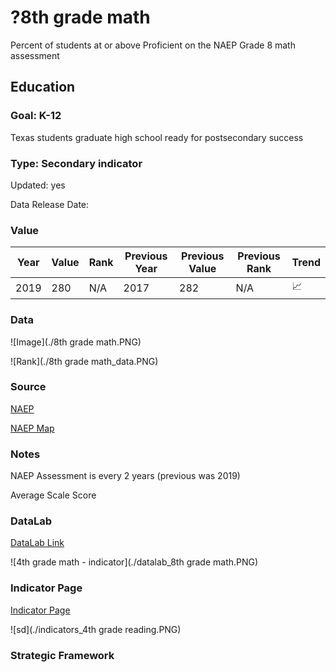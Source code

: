 # ?8th grade math
Percent of students at or above Proficient on the NAEP Grade 8 math assessment
## Education
### Goal: K-12
Texas students graduate high school ready for postsecondary success
### Type: Secondary indicator
Updated: yes
Data Release Date: 

### Value

| Year |  Value      | Rank     | Previous Year   | Previous Value | Previous Rank | Trend | 
| ----------- | ----------- | ----------- | ----------- | ----------- | ----------- | -----------|
|   2019      |     280     | N/A         |    2017     |    282      | N/A         | 📈     | 


### **Data**

![Image](./8th grade math.PNG)

![Rank](./8th grade math_data.PNG)

### **Source**

[NAEP](https://www.nationsreportcard.gov/ndecore/xplore/NDE)

[NAEP Map](https://www.nationsreportcard.gov/mathematics/states/achievement/?grade=8)

### **Notes**
NAEP Assessment is every 2 years (previous was 2019)

Average Scale Score

### DataLab 

[DataLab Link](https://datalab.texas2036.org/igxywpc/national-assessment-of-educational-progress-naep-assessments-of-united-states)

![4th grade math - indicator](./datalab_8th grade math.PNG)

### Indicator Page

[Indicator Page](https://indicators.texas2036.org/indicator/42)

![sd](./indicators_4th grade reading.PNG)

### Strategic Framework

